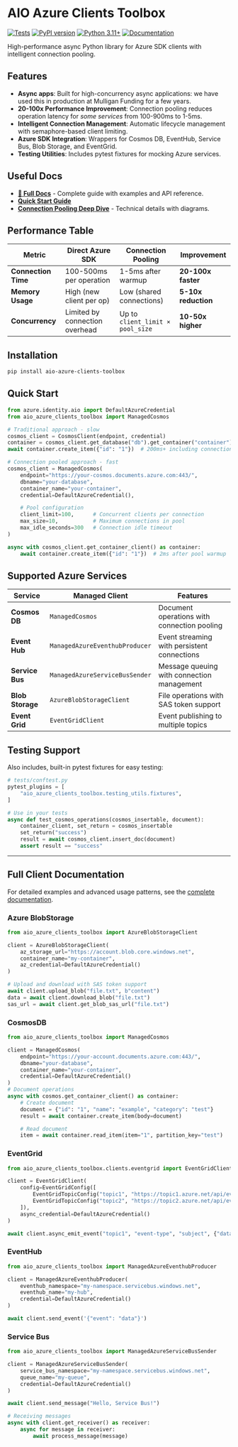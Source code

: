 # AIO Azure Clients Toolbox


[![Tests](https://github.com/MulliganFunding/aio-azure-clients-toolbox/workflows/Tests/badge.svg)](https://github.com/MulliganFunding/aio-azure-clients-toolbox/actions)
[![PyPI version](https://badge.fury.io/py/aio-azure-clients-toolbox.svg)](https://badge.fury.io/py/aio-azure-clients-toolbox)
[![Python 3.11+](https://img.shields.io/badge/python-3.11+-blue.svg)](https://www.python.org/downloads/)
[![Documentation](https://img.shields.io/badge/docs-github--pages-blue.svg)](https://mulliganfunding.github.io/aio-azure-clients-toolbox/)

High-performance async Python library for Azure SDK clients with intelligent connection pooling.

## Features

- **Async apps**: Built for high-concurrency async applications: we have used this in production at Mulligan Funding for a few years.
- **20-100x Performance Improvement**: Connection pooling reduces operation latency for *some services* from 100-900ms to 1-5ms.
- **Intelligent Connection Management**: Automatic lifecycle management with semaphore-based client limiting.
- **Azure SDK Integration**: Wrappers for Cosmos DB, EventHub, Service Bus, Blob Storage, and EventGrid.
- **Testing Utilities**: Includes pytest fixtures for mocking Azure services.

## Useful Docs

- **[📖 Full Docs](https://mulliganfunding.github.io/aio-azure-clients-toolbox/)** - Complete guide with examples and API reference.
- **[Quick Start Guide](https://mulliganfunding.github.io/aio-azure-clients-toolbox/installation/)**
- **[Connection Pooling Deep Dive](https://mulliganfunding.github.io/aio-azure-clients-toolbox/connection-pooling/)** - Technical details with diagrams.

## Performance Table

| Metric | Direct Azure SDK | Connection Pooling | Improvement |
|--------|------------------|-------------------|-------------|
| **Connection Time** | 100-500ms per operation | 1-5ms after warmup | **20-100x faster** |
| **Memory Usage** | High (new client per op) | Low (shared connections) | **5-10x reduction** |
| **Concurrency** | Limited by connection overhead | Up to `client_limit × pool_size` | **10-50x higher** |

## Installation

```bash
pip install aio-azure-clients-toolbox
```

## Quick Start

```python
from azure.identity.aio import DefaultAzureCredential
from aio_azure_clients_toolbox import ManagedCosmos

# Traditional approach - slow
cosmos_client = CosmosClient(endpoint, credential)
container = cosmos_client.get_database("db").get_container("container")
await container.create_item({"id": "1"})  # 200ms+ including connection setup

# Connection pooled approach - fast
cosmos_client = ManagedCosmos(
    endpoint="https://your-cosmos.documents.azure.com:443/",
    dbname="your-database",
    container_name="your-container",
    credential=DefaultAzureCredential(),

    # Pool configuration
    client_limit=100,      # Concurrent clients per connection
    max_size=10,           # Maximum connections in pool
    max_idle_seconds=300   # Connection idle timeout
)

async with cosmos_client.get_container_client() as container:
    await container.create_item({"id": "1"})  # 2ms after pool warmup
```

## Supported Azure Services

| Service | Managed Client | Features |
|---------|----------------|----------|
| **Cosmos DB** | `ManagedCosmos` | Document operations with connection pooling |
| **Event Hub** | `ManagedAzureEventhubProducer` | Event streaming with persistent connections |
| **Service Bus** | `ManagedAzureServiceBusSender` | Message queuing with connection management |
| **Blob Storage** | `AzureBlobStorageClient` | File operations with SAS token support |
| **Event Grid** | `EventGridClient` | Event publishing to multiple topics |


## Testing Support

Also includes, built-in pytest fixtures for easy testing:

```python
# tests/conftest.py
pytest_plugins = [
    "aio_azure_clients_toolbox.testing_utils.fixtures",
]

# Use in your tests
async def test_cosmos_operations(cosmos_insertable, document):
    container_client, set_return = cosmos_insertable
    set_return("success")
    result = await cosmos_client.insert_doc(document)
    assert result == "success"
```

---

## Full Client Documentation

For detailed examples and advanced usage patterns, see the [complete documentation](https://mulliganfunding.github.io/aio-azure-clients-toolbox/).

### Azure BlobStorage

```python
from aio_azure_clients_toolbox import AzureBlobStorageClient

client = AzureBlobStorageClient(
    az_storage_url="https://account.blob.core.windows.net",
    container_name="my-container",
    az_credential=DefaultAzureCredential()
)

# Upload and download with SAS token support
await client.upload_blob("file.txt", b"content")
data = await client.download_blob("file.txt")
sas_url = await client.get_blob_sas_url("file.txt")
```

### CosmosDB

```python
from aio_azure_clients_toolbox import ManagedCosmos

client = ManagedCosmos(
    endpoint="https://your-account.documents.azure.com:443/",
    dbname="your-database",
    container_name="your-container",
    credential=DefaultAzureCredential()
)
# Document operations
async with cosmos.get_container_client() as container:
    # Create document
    document = {"id": "1", "name": "example", "category": "test"}
    result = await container.create_item(body=document)

    # Read document
    item = await container.read_item(item="1", partition_key="test")
```

### EventGrid

```python
from aio_azure_clients_toolbox.clients.eventgrid import EventGridClient, EventGridConfig

client = EventGridClient(
    config=EventGridConfig([
        EventGridTopicConfig("topic1", "https://topic1.azure.net/api/event"),
        EventGridTopicConfig("topic2", "https://topic2.azure.net/api/event"),
    ]),
    async_credential=DefaultAzureCredential()
)

await client.async_emit_event("topic1", "event-type", "subject", {"data": "value"})
```

### EventHub

```python
from aio_azure_clients_toolbox import ManagedAzureEventhubProducer

client = ManagedAzureEventhubProducer(
    eventhub_namespace="my-namespace.servicebus.windows.net",
    eventhub_name="my-hub",
    credential=DefaultAzureCredential()
)

await client.send_event('{"event": "data"}')
```

### Service Bus

```python
from aio_azure_clients_toolbox import ManagedAzureServiceBusSender

client = ManagedAzureServiceBusSender(
    service_bus_namespace="my-namespace.servicebus.windows.net",
    queue_name="my-queue",
    credential=DefaultAzureCredential()
)

await client.send_message("Hello, Service Bus!")

# Receiving messages
async with client.get_receiver() as receiver:
    async for message in receiver:
        await process_message(message)

